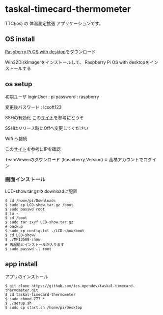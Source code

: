 taskal-timecard-thermometer
===

TTC(ios) の 体温測定拡張 アプリケーションです。

## OS install

[Raspberry Pi OS with desktop](https://www.raspberrypi.org/software/)をダウンロード

Win32DiskImagerをインストールして、
Raspberry Pi OS with desktopをインストールする

## os setup

初期ユーザ
 loginUser : pi
 password  : raspberry

変更後パスワード : Icsoft123

SSHの有効化
この[サイト](https://qiita.com/tomokin966/items/bc22d09f97ebeb3955d2)を参考にどうぞ

SSHはリリース時にOffへ変更してください

Wifi へ接続

この[サイト](http://www.openspc2.org/reibun/RaspberryPI/OS/Raspbian/etc/0002/index.html)を参考にIPを確認

TeamViewerのダウンロード (Raspiberry Version)
↓
高橋アカウントでログイン

### 画面インストール

LCD-show.tar.gz をdownloadに配置


```
$ cd /home/pi/Downloads
$ sudo cp LCD-show.tar.gz /boot
$ sudo passwd root
$ su -
$ cd /boot
$ sudo tar zxvf LCD-show.tar.gz
# backup
$ sudo cp config.txt ./LCD-show/boot
$ cd LCD-show/
$ ./MPI3508-show
# 再起動とインストールが入ります
$ sudo passwd -l root
```

## app install

アプリのインストール
```
$ git clone https://github.com/ics-opendev/taskal-timecard-thermometer.git
$ cd taskal-timecard-thermometer
$ sudo chmod 777 *
$ ./setup.sh
$ sudo cp start.sh /home/pi/Desktop
```